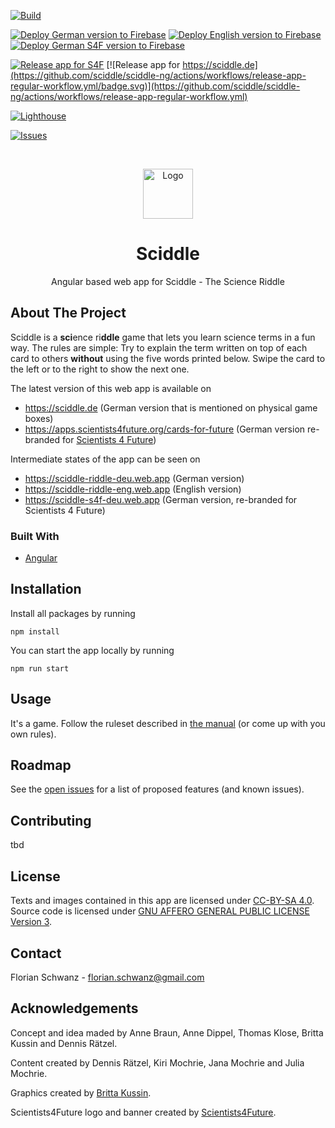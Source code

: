 [![Build](https://github.com/sciddle/sciddle-ng/actions/workflows/build-app-workflow.yml/badge.svg?branch=main)](https://github.com/sciddle/sciddle-ng/actions/workflows/build-app-workflow.yml)

[![Deploy German version to Firebase](https://github.com/sciddle/sciddle-ng/actions/workflows/deploy-app-firebase-de-regular-workflow.yml/badge.svg)](https://github.com/sciddle/sciddle-ng/actions/workflows/deploy-app-firebase-de-regular-workflow.yml)
[![Deploy English version to Firebase](https://github.com/sciddle/sciddle-ng/actions/workflows/deploy-app-firebase-en-regular-workflow.yml/badge.svg)](https://github.com/sciddle/sciddle-ng/actions/workflows/deploy-app-firebase-en-regular-workflow.yml)
[![Deploy German S4F version to Firebase](https://github.com/sciddle/sciddle-ng/actions/workflows/deploy-app-firebase-de-s4f-workflow.yml/badge.svg)](https://github.com/sciddle/sciddle-ng/actions/workflows/deploy-app-firebase-de-s4f-workflow.yml)

[![Release app for S4F](https://github.com/sciddle/sciddle-ng/actions/workflows/release-app-s4f-workflow.yml/badge.svg)](https://github.com/sciddle/sciddle-ng/actions/workflows/release-app-s4f-workflow.yml)
[![Release app for https://sciddle.de](https://github.com/sciddle/sciddle-ng/actions/workflows/release-app-regular-workflow.yml/badge.svg)](https://github.com/sciddle/sciddle-ng/actions/workflows/release-app-regular-workflow.yml)

[![Lighthouse](https://github.com/sciddle/sciddle-ng/actions/workflows/lighthouse.yml/badge.svg)](https://github.com/sciddle/sciddle-ng/actions/workflows/lighthouse.yml)

[![Issues](https://img.shields.io/github/issues/sciddle/sciddle-ng)](https://github.com/sciddle/sciddle-ng/issues)

<br />
<p align="center">
  <a href="https://github.com/florianschwanz/fom-big-data-bike-path-quality-frontend">
    <img src="./src/assets/logos/logo-144x144.png" alt="Logo" width="80" height="80">
  </a>

  <h1 align="center">Sciddle</h1>

  <p align="center">
    Angular based web app for Sciddle - The Science Riddle 
  </p>
</p>

## About The Project

Sciddle is a **sci**ence ri**ddle** game that lets you learn science terms in a fun way.
The rules are simple: Try to explain the term written on top of each card to others __without__ using the five words printed below. Swipe the card to the left or to the right to show the next one.

The latest version of this web app is available on
* https://sciddle.de (German version that is mentioned on physical game boxes)
* https://apps.scientists4future.org/cards-for-future (German version re-branded for [Scientists 4 Future](https://www.scientists4future.org/))

Intermediate states of the app can be seen on
* https://sciddle-riddle-deu.web.app (German version)
* https://sciddle-riddle-eng.web.app (English version)
* https://sciddle-s4f-deu.web.app (German version, re-branded for Scientists 4 Future)

### Built With

* [Angular](https://angular.io/)

## Installation

Install all packages by running

```
npm install
```

You can start the app locally by running

```
npm run start
```

## Usage

It's a game. Follow the ruleset described in [the manual](./src/app/assets/manual/manual-en.md) (or come up with you own rules).

## Roadmap

See the [open issues](https://github.com/sciddle/sciddle-ng/issues) for a list of proposed features (and
 known issues).

## Contributing

tbd

## License

Texts and images contained in this app are licensed under [CC-BY-SA 4.0](LICENSE-CC-BY-4.0.md).
Source code is licensed under [GNU AFFERO GENERAL PUBLIC LICENSE Version 3](LICENSE-CC-BY-4.0.md).

## Contact

Florian Schwanz - florian.schwanz@gmail.com

## Acknowledgements

Concept and idea maded by Anne Braun, Anne Dippel, Thomas Klose, Britta Kussin and Dennis Rätzel.

Content created by Dennis Rätzel, Kiri Mochrie, Jana Mochrie and Julia Mochrie.

Graphics created by [Britta Kussin](https://britta-kussin.de/start-sciddle-the-science-riddle).

Scientists4Future logo and banner created by [Scientists4Future](scientists4future.org).
